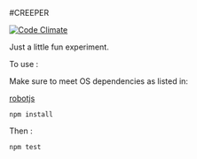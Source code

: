 #CREEPER

[![Code Climate](https://codeclimate.com/github/jekku/creeper/badges/gpa.svg)](https://codeclimate.com/github/jekku/creeper)

Just a little fun experiment.

To use :

Make sure to meet OS dependencies as listed in:

[robotjs](https://github.com/octalmage/robotjs/ "ROBOTJS")


```
npm install
```

Then :

```
npm test
```
